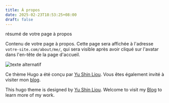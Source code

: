 ```yaml
---
title: À propos
date: 2025-02-23T18:53:25+08:00
draft: false
---
```


résumé de votre page à propos

<!--more-->

Contenu de votre page à propos.
Cette page sera affichée à l'adresse `votre-site.com/about/me/`, qui sera visible après avoir cliqué sur l'avatar dans l'en-tête de la page d'accueil.

![texte alternatif](/image.png)

Ce thème Hugo a été conçu par [Yu Shin Liou](https://github.com/yushinliou). Vous êtes également invité à visiter mon [blog](https://focusidler.com).

This hugo theme is designed by [Yu Shin Liou](https://github.com/yushinliou). Welcome to visit my [Blog](https://focusidler.com) to learn more of my work.
